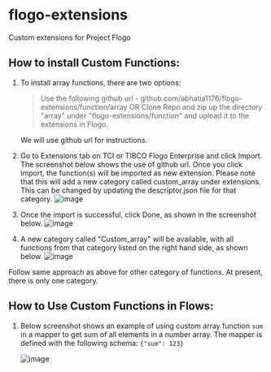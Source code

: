 # flogo-extensions
Custom extensions for Project Flogo

## How to install Custom Functions: 

1. To install array functions, there are two options:

   > Use the following github url - github.com/abhatia1176/flogo-extensions/function/array
       OR
   > Clone Repo and zip up the directory "array" under "flogo-extensions/function" and upload it to the extensions in Flogo.

   We will use github url for instructions.
   
2. Go to Extensions tab on TCI or TIBCO Flogo Enterprise and click Import. The screenshot below shows the use of github url. Once you click import, the function(s) will be imported as new extension. Please note that this will add a new category called custom_array under extensions. This can be changed by updating the descriptor.json file for that category.
![image](https://user-images.githubusercontent.com/4227956/73557110-42dd7380-4416-11ea-98d8-7d7747b90717.png)

3. Once the import is successful, click Done, as shown in the screenshot below.
![image](https://user-images.githubusercontent.com/4227956/73557493-e595f200-4416-11ea-8ff4-da9bc7cb1bc0.png)

4. A new category called "Custom_array" will be available, with all functions from that category listed on the right hand side, as shown below.
![image](https://user-images.githubusercontent.com/4227956/73557873-a916c600-4417-11ea-9c06-c27e306c0dfe.png)

Follow same approach as above for other category of functions. At present, there is only one category.

## How to Use Custom Functions in Flows:

1. Below screenshot shows an example of using custom array function `sum` in a mapper to get sum of all elements in a number array. The mapper is defined with the following schema:
     `{"sum": 123}`
     
     ![image](https://user-images.githubusercontent.com/4227956/73559003-e0867200-4419-11ea-809e-0bdf56f6c0a9.png)
